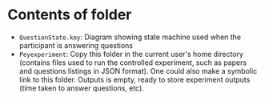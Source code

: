 # Contents of folder

- `QuestionState.key`: Diagram showing state machine used when the participant is answering questions
- `Peyexperiment`: Copy this folder in the current user's home directory (contains files used to run the controlled experiment, such as papers and questions listings in JSON format). One could also make a symbolic link to this folder. Outputs is empty, ready to store experiment outputs (time taken to answer questions, etc).
